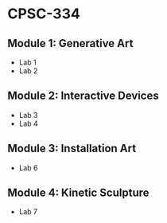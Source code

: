 # CPSC-334

Module 1: Generative Art
------------------------
  - Lab 1
  - Lab 2

Module 2: Interactive Devices
-----------------------------
  - Lab 3
  - Lab 4

Module 3: Installation Art
--------------------------
  - Lab 6

Module 4: Kinetic Sculpture
---------------------------
  - Lab 7
